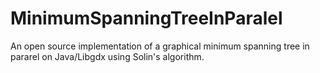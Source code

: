 MinimumSpanningTreeInParalel
============================

An open source implementation of a graphical minimum spanning tree in pararel on Java/Libgdx using Solin's algorithm.
